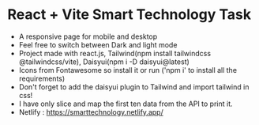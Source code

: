 # React + Vite Smart Technology Task

- A responsive page for mobile and desktop
- Feel free to switch between Dark and light mode
- Project made with react.js, Tailwind(npm install tailwindcss @tailwindcss/vite), Daisyui(npm i -D daisyui@latest)
- Icons from Fontawesome so install it or run ('npm i' to install all the requirements)
- Don't forget to add the daisyui plugin to Tailwind and import tailwind in css!
- I have only slice and map the first ten data from the API to print it.
- Netlify : https://smarttechnology.netlify.app/
